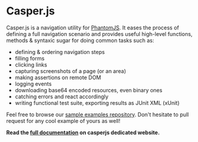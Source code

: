 # Casper.js

Casper.js is a navigation utility for [PhantomJS](http://www.phantomjs.org/). It eases the process of defining a full navigation scenario and provides useful high-level functions, methods & syntaxic sugar for doing common tasks such as:

- defining & ordering navigation steps
- filling forms
- clicking links
- capturing screenshots of a page (or an area)
- making assertions on remote DOM
- logging events
- downloading base64 encoded resources, even binary ones
- catching errors and react accordingly
- writing functional test suite, exporting results as JUnit XML (xUnit)

Feel free to browse our [sample examples repository](https://github.com/n1k0/casperjs/tree/master/samples). Don't hesitate to pull request for any cool example of yours as well!

**Read the [full documentation](http://n1k0.github.com/casperjs/) on casperjs dedicated website.**